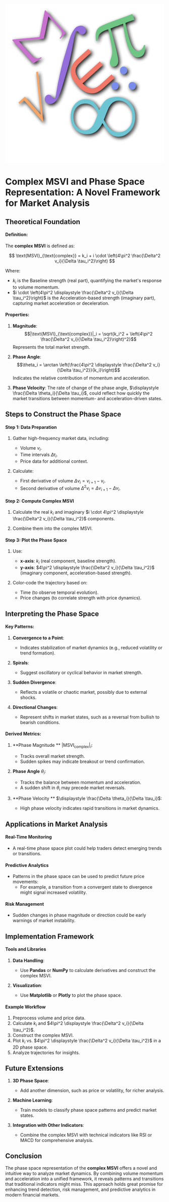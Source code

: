 ![Lorentz Attractor](./images/complex.png)

# Complex MSVI and Phase Space Representation: A Novel Framework for Market Analysis

## Theoretical Foundation

#### Definition:
The **complex MSVI** is defined as:

$$ \text{MSVI}_{\text{complex}} = k_i + i \cdot \left(4\pi^2 \frac{\Delta^2 v_i}{\Delta \tau_i^2}\right) $$

Where:

- $k_i$ is the  Baseline strength (real part), quantifying the market's response to volume momentum.
- $i \cdot \left(4\pi^2 \displaystyle \frac{\Delta^2 v_i}{\Delta \tau_i^2}\right)$ is the  Acceleration-based strength (imaginary part), capturing market acceleration or deceleration.

#### Properties:
1. **Magnitude**:
   $$|\text{MSVI}_{\text{complex}}|_i = \sqrt{k_i^2 + \left(4\pi^2 \frac{\Delta^2 v_i}{\Delta \tau_i^2}\right)^2}$$
   Represents the total market strength.

2. **Phase Angle**:
   $$\theta_i = \arctan \left(\frac{4\pi^2 \displaystyle \frac{\Delta^2 v_i}{\Delta  \tau_i^2}}{k_i}\right)$$
   Indicates the relative contribution of momentum and acceleration.

3. **Phase Velocity**:
   The rate of change of the phase angle, $\displaystyle \frac{\Delta \theta_i}{\Delta \tau_i}$, could reflect how quickly the market transitions between momentum- and acceleration-driven states.



## Steps to Construct the Phase Space

#### Step 1: Data Preparation
1. Gather high-frequency market data, including:

    - Volume $v_i$.
    - Time intervals $\Delta \tau_i$.
    - Price data for additional context.

2. Calculate:

    - First derivative of volume $\Delta v_i = v_{i+1} - v_i$.
    - Second derivative of volume $\Delta^2 v_i = \Delta v_{i+1} - \Delta v_i$.

#### Step 2: Compute Complex MSVI

1. Calculate the real $k_i$ and imaginary $i \cdot 4\pi^2 \displaystyle \frac{\Delta^2 v_i}{\Delta \tau_i^2}$ components.

2. Combine them into the complex MSVI.

#### Step 3: Plot the Phase Space

1. Use:

    - **x-axis**: $k_i$ (real component, baseline strength).
    - **y-axis**: $4\pi^2 \displaystyle \frac{\Delta^2 v_i}{\Delta \tau_i^2}$ (imaginary component, acceleration-based strength).

2. Color-code the trajectory based on:

    - Time (to observe temporal evolution).
    - Price changes (to correlate strength with price dynamics).



##  Interpreting the Phase Space

#### Key Patterns:
1. **Convergence to a Point**:

    - Indicates stabilization of market dynamics (e.g., reduced volatility or trend formation).

2. **Spirals**:

    - Suggest oscillatory or cyclical behavior in market strength.

3. **Sudden Divergence**:

    - Reflects a volatile or chaotic market, possibly due to external shocks.

4. **Directional Changes**:

    - Represent shifts in market states, such as a reversal from bullish to bearish conditions.

#### Derived Metrics:

1. **Phase Magnitude ** $|\text{MSVI}_{\text{complex}}|_i$:
    - Tracks overall market strength.
    - Sudden spikes may indicate breakout or trend confirmation.

2. **Phase Angle** $\theta_i$:

    - Tracks the balance between momentum and acceleration.
    - A sudden shift in $\theta_i$ may precede market reversals.

3. **Phase Velocity ** $\displaystyle \frac{\Delta \theta_i}{\Delta \tau_i}$:

    - High phase velocity indicates rapid transitions in market dynamics.



##  Applications in Market Analysis

#### Real-Time Monitoring
- A real-time phase space plot could help traders detect emerging trends or transitions.

#### Predictive Analytics
- Patterns in the phase space can be used to predict future price movements:
    - For example, a transition from a convergent state to divergence might signal increased volatility.

#### Risk Management
- Sudden changes in phase magnitude or direction could be early warnings of market instability.



##  Implementation Framework

#### Tools and Libraries
1. **Data Handling**:
    - Use **Pandas** or **NumPy** to calculate derivatives and construct the complex MSVI.

2. **Visualization**:
    - Use **Matplotlib** or **Plotly** to plot the phase space.

#### Example Workflow
1. Preprocess volume and price data.
2. Calculate $k_i$ and $4\pi^2 \displaystyle \frac{\Delta^2 v_i}{\Delta \tau_i^2}$.
3. Construct the complex MSVI.
4. Plot $k_i$ vs. $4\pi^2 \displaystyle \frac{\Delta^2 v_i}{\Delta \tau_i^2}$ in a 2D phase space.
5. Analyze trajectories for insights.



##  Future Extensions

1. **3D Phase Space**:
    - Add another dimension, such as price or volatility, for richer analysis.

2. **Machine Learning**:
    - Train models to classify phase space patterns and predict market states.

3. **Integration with Other Indicators**:
    - Combine the complex MSVI with technical indicators like RSI or MACD for comprehensive analysis.



## Conclusion

The phase space representation of the **complex MSVI** offers a novel and intuitive way to analyze market dynamics. By combining volume momentum and acceleration into a unified framework, it reveals patterns and transitions that traditional indicators might miss. This approach holds great promise for enhancing trend detection, risk management, and predictive analytics in modern financial markets.


